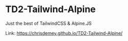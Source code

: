 # TD2-Tailwind-Alpine
Just the best of TailwindCSS &amp; Alpine.JS

Link: https://chrisdemey.github.io/TD2-Tailwind-Alpine/